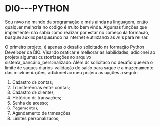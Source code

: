 # DIO---PYTHON

Sou novo no mundo da programação e mais ainda na linguagem, então qualquer melhoria no código é muito bem vinda.
Algumas funções que implementei não sabia como realizar por estar no começo da formação, busquei auxílio pesquisando na internet e utilizando as AI's para relizar.


O primeiro projeto, é apenas o desafio solicitado na formação Python Developer da DIO.
Visando praticar e melhorar as habilidades, adicionei ao projeto algumas customizações no arquivo sistema_bancário_personalizado.
Além do solicitado no desafio que era o limite de saques diarios, validação de saldo para saque e armazenamento das movimentações, adicionei ao meu projeto as opções a seguir:
1. Cadastro de contas;
2. Transferências entre contas;
3. Cadastro de clientes;
4. Histórico de transações;
5. Senha de acesso;
6. Pagamentos;
7. Agendamento de transações;
8. Limites personalizados;
